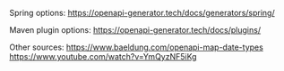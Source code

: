 Spring options:
https://openapi-generator.tech/docs/generators/spring/

Maven plugin options:
https://openapi-generator.tech/docs/plugins/

Other sources:
https://www.baeldung.com/openapi-map-date-types
https://www.youtube.com/watch?v=YmQyzNF5iKg
